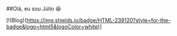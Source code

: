 ##Olá, eu sou Júlio 😆

[!(Blog)(https://img.shields.io/badge/HTML-239120?style=for-the-badge&logo=html5&logoColor=white)]
